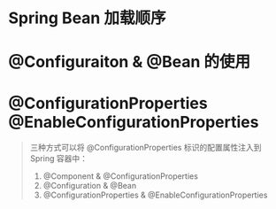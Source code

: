 # Spring Bean 加载顺序

# @Configuraiton & @Bean 的使用

# @ConfigurationProperties @EnableConfigurationProperties
> 三种方式可以将 @ConfigurationProperties 标识的配置属性注入到 Spring 容器中：
> 1. @Component &  @ConfigurationProperties
> 2. @Configuration & @Bean
> 3. @ConfigurationProperties & @EnableConfigurationProperties